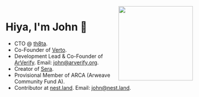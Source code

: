 <img src="https://github.com/johnletey/johnletey/raw/master/media/bg.png" align="right" width="200">

# Hiya, I'm John :wave:

- CTO @ [th8ta](https://th8ta.org).
- Co-Founder of [Verto](https://verto.exchange/).
- Development Lead & Co-Founder of [ArVerify](https://github.com/ArVerify). Email: john@arverify.org.
- Creator of [Sera](https://trysera.xyz).
- Provisional Member of ARCA (Arweave Community Fund A).
- Contributor at [nest.land](https://nest.land/). Email: john@nest.land.

<!--
**johnletey/johnletey** is a ✨ _special_ ✨ repository because its `README.md` (this file) appears on your GitHub profile.

Here are some ideas to get you started:

- 🔭 I’m currently working on ...
- 🌱 I’m currently learning ...
- 👯 I’m looking to collaborate on ...
- 🤔 I’m looking for help with ...
- 💬 Ask me about ...
- 📫 How to reach me: ...
- 😄 Pronouns: ...
- ⚡ Fun fact: ...
-->
